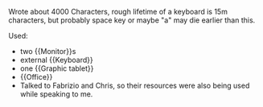 Wrote about 4000 Characters, rough lifetime of a keyboard is 15m characters, but probably space key or maybe "a" may die earlier than this.

Used:

* two {{Monitor}}s
* external {{Keyboard}}
* one {{Graphic tablet}}
* {{Office}}
* Talked to Fabrizio and Chris, so their resources were also being used while speaking to me.